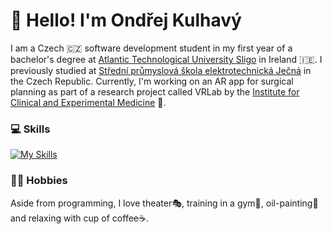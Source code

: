 # 👋 Hello! I'm Ondřej Kulhavý

I am a Czech 🇨🇿 software development student in my first year of a bachelor's degree at [Atlantic Technological University Sligo](https://www.itsligo.ie/) in Ireland 🇮🇪. I previously studied at [Střední průmyslová škola elektrotechnická Ječná](https://www.spsejecna.cz/) in the Czech Republic. Currently, I'm working on an AR app for surgical planning as part of a research project called VRLab by the [Institute for Clinical and Experimental Medicine](https://www.ikem.cz/en/) 🏥.

### 💻 Skills
[![My Skills](https://skillicons.dev/icons?i=dotnet,py,java,ts,react,blender,unity,neovim)](https://skillicons.dev)


### 🏋️‍♂️ Hobbies

Aside from programming, I love theater🎭, training in a gym💪, oil-painting🎨 and relaxing with cup of coffee☕.
